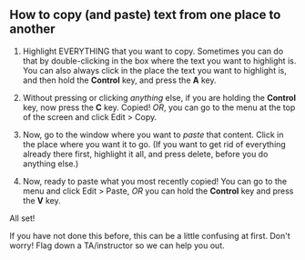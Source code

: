 ## How to copy (and paste) text from one place to another

1. Highlight EVERYTHING that you want to copy. Sometimes you can do that by double-clicking in the box where the text you want to highlight is. You can also always click in the place the text you want to highlight is, and then hold the **Control** key, and press the **A** key.

2. Without pressing or clicking *anything* else, if you are holding the **Control** key, now press the **C** key. Copied!  *OR*, you can go to the menu at the top of the screen and click Edit > Copy.

3. Now, go to the window where you want to *paste* that content. Click in the place where you want it to go. (If you want to get rid of everything already there first, highlight it all, and press delete, before you do anything else.)

4. Now, ready to paste what you most recently copied! You can go to the menu and click Edit > Paste, *OR* you can hold the **Control** key and press the **V** key.

All set!

If you have not done this before, this can be a little confusing at first. Don't worry! Flag down a TA/instructor so we can help you out.
